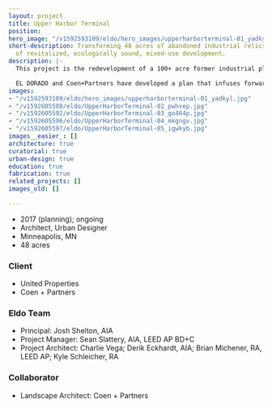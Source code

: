 ```yaml
---
layout: project
title: Upper Harbor Terminal
position: 
hero_image: "/v1592593109/eldo/hero_images/upperharborterminal-01_yadkyl.jpg"
short-description: Transforming 48 acres of abandoned industrial relics into 100 acres
  of revitalized, ecologically sound, mixed-use development.
description: |-
  This project is the redevelopment of a 100+ acre former industrial plant along the Mississippi River approximately four miles north of downtown Minneapolis. The site, once a thriving source of job creation and economic vitality, now sits wholly abandoned, and poses an environmental threat to the river and the surrounding neighborhood.

  EL DORADO and Coen+Partners have developed a plan that infuses forward-thinking transit strategies into a mixed use development to sustain and modernize the former industrial site. Innovative approaches to corridor design strengthen connections to an existing local workforce while offering sustainable and performative environmental strategies to assist in remediating the brownfield conditions found throughout the site. The project will ultimately evolve as a public-private partnership with the City of Minneapolis, introducing an extensive riverfront park, multi-modal transportation systems, a new outdoor music venue design by SHoP Architects, and new models for dense, mixed income housing.
images:
- "/v1592593109/eldo/hero_images/upperharborterminal-01_yadkyl.jpg"
- "/v1592605580/eldo/UpperHarborTerminal-02_pwhvep.jpg"
- "/v1592605592/eldo/UpperHarborTerminal-03_go464p.jpg"
- "/v1592605596/eldo/UpperHarborTerminal-04_mkgngv.jpg"
- "/v1592605597/eldo/UpperHarborTerminal-05_igwkyb.jpg"
images__easier_: []
architecture: true
curatorial: true
urban-design: true
education: true
fabrication: true
related_projects: []
images_old: []

---
```

* 2017 (planning); ongoing
* Architect, Urban Designer
* Minneapolis, MN
* 48 acres

### Client

* United Properties
* Coen + Partners

### Eldo Team

* Principal: Josh Shelton, AIA
* Project Manager: Sean Slattery, AIA, LEED AP BD+C
* Project Architect: Charlie Vega; Derik Eckhardt, AIA; Brian Michener, RA, LEED AP; Kyle Schleicher, RA

### Collaborator

* Landscape Architect: Coen + Partners
